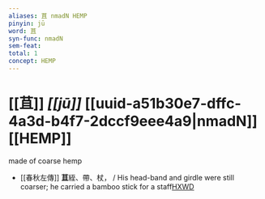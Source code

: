 ```yaml
---
aliases: 苴 nmadN HEMP
pinyin: jū
word: 苴
syn-func: nmadN
sem-feat: 
total: 1
concept: HEMP 
---
```

# [[苴]] *[[jū]]*  [[uuid-a51b30e7-dffc-4a3d-b4f7-2dccf9eee4a9|nmadN]] [[HEMP]]
made of coarse hemp
 - [[春秋左傳]] **苴**絰、帶、杖， / His head-band and girdle were still coarser; he carried a bamboo stick for a staff[HXWD](https://hxwd.org/textview.html?location=KR1e0001_tls_009-395a.4)